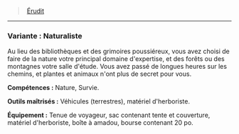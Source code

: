 ﻿---
!SubBackgroundItem
Abilities: Nature, Survie.
MasteredTools: Véhicules (terrestres), matériel d'herboriste.
Equipment: Tenue de voyageur, sac contenant tente et couverture, matériel d'herboriste, boîte à amadou, bourse contenant 20 po.
Id: background_erudit_hd.md#variante--naturaliste
ParentLink: background_erudit_hd.md#Érudit
Name: 'Variante : Naturaliste'
ParentName: Érudit
NameLevel: 3
Attributes: {}
---
> [Érudit](hd_background_erudit.md)

---

### Variante : Naturaliste

Au lieu des bibliothèques et des grimoires poussiéreux, vous avez choisi de faire de la nature votre principal domaine d'expertise, et des forêts ou des montagnes votre salle d'étude. Vous avez passé de longues heures sur les chemins, et plantes et animaux n'ont plus de secret pour vous.

**Compétences :** Nature, Survie.

**Outils maîtrisés :** Véhicules (terrestres), matériel d'herboriste.

**Équipement :** Tenue de voyageur, sac contenant tente et couverture, matériel d'herboriste, boîte à amadou, bourse contenant 20 po.

